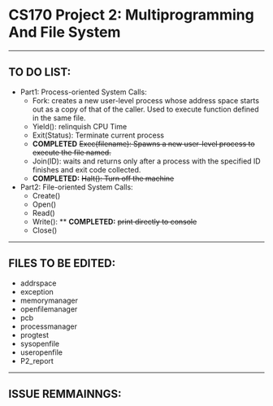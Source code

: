 # CS170 Project 2: Multiprogramming And File System

---

## TO DO LIST:
  * Part1: Process-oriented System Calls:
    * Fork: creates a new user-level process whose address space starts out as a copy of that of the caller.
    Used to execute function defined in the same file.
    * Yield(): relinquish CPU Time
    * Exit(Status): Terminate current process
    * **COMPLETED** ~~Exec(filename): Spawns a new user-level process to execute the file named.~~
    * Join(ID): waits and returns only after a process with the specified ID finishes and exit code collected.
    * **COMPLETED:** ~~Halt(): Turn off the machine~~
  * Part2: File-oriented System Calls:
    * Create()
    * Open()
    * Read()
    * Write():
      ** **COMPLETED:** ~~print directly to console~~
    * Close()

---

## FILES TO BE EDITED:
  * addrspace
  * exception
  * memorymanager
  * openfilemanager
  * pcb
  * processmanager
  * progtest
  * sysopenfile
  * useropenfile
  * P2_report
---

## ISSUE REMMAINNGS:
